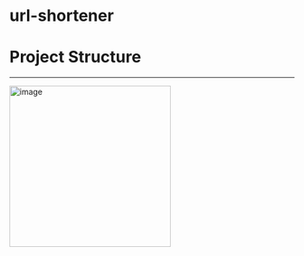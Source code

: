# url-shortener

# Project Structure
-------------------
<img width="285" alt="image" src="https://github.com/siddharth-sable/url-shortener/assets/66620788/9cf383ea-883c-4136-a7a6-e3ba4415277c">
